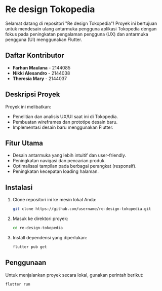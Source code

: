 # Re design Tokopedia

Selamat datang di repositori "Re design Tokopedia"! Proyek ini bertujuan untuk mendesain ulang antarmuka pengguna aplikasi Tokopedia dengan fokus pada peningkatan pengalaman pengguna (UX) dan antarmuka pengguna (UI) menggunakan Flutter.

## Daftar Kontributor

- **Farhan Maulana** - 2144085
- **Nikki Alesandro** - 2144038
- **Theresia Mary** - 2144037

## Deskripsi Proyek

Proyek ini melibatkan:
- Penelitian dan analisis UX/UI saat ini di Tokopedia.
- Pembuatan wireframes dan prototipe desain baru.
- Implementasi desain baru menggunakan Flutter.

## Fitur Utama

- Desain antarmuka yang lebih intuitif dan user-friendly.
- Peningkatan navigasi dan pencarian produk.
- Optimalisasi tampilan pada berbagai perangkat (responsif).
- Peningkatan kecepatan loading halaman.

## Instalasi

1. Clone repositori ini ke mesin lokal Anda:

    ```bash
    git clone https://github.com/username/re-design-tokopedia.git
    ```

2. Masuk ke direktori proyek:

    ```bash
    cd re-design-tokopedia
    ```

3. Install dependensi yang diperlukan:

    ```bash
    flutter pub get
    ```

## Penggunaan

Untuk menjalankan proyek secara lokal, gunakan perintah berikut:

```bash
flutter run
